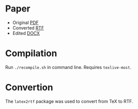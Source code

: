 # Paper

-   Original [PDF](thesis-paper.pdf)
-   Converted [RTF](thesis-paper.rtf)
-   Edited [DOCX](thesis-paper.docx)

# Compilation

Run `./recompile.sh` in command line. Requires `texlive-most`.

# Convertion

The `latex2rtf` package was used to convert from TeX to RTF.
